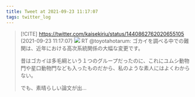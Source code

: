 ```yaml
---
title: Tweet at 2021-09-23 11:17:07
tags: twitter_log
---
```


> [!CITE] https://twitter.com/kaisekiriu/status/1440862762020655105 (2021-09-23 11:17:07)
> ![](https://twitter.com/kaisekiriu/status/1440862762020655105)
> RT @toyotahotarum: ゴカイを調べる中での難関は、近年における高次系統関係の大幅な変更です。
> 
> 昔はゴカイは多毛綱という１つのグループだったのに、これにユムシ動物門や星口動物門なども入ったものだから、私のような素人にはよくわからない。
> 
> でも、素晴らしい論文が出…
